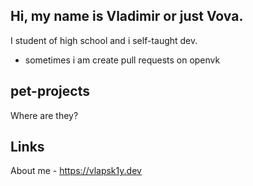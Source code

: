 ## Hi, my name is Vladimir or just Vova.

I student of high school and i self-taught dev.

- sometimes i am create pull requests on openvk

## pet-projects
Where are they?

## Links
About me - https://vlapsk1y.dev
